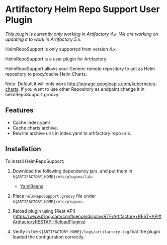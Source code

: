 Artifactory Helm Repo Support User Plugin
=========================================

*This plugin is currently only working in Artifactory 4.x. We are working on updating it to work in Artifactory 5.x.*

HelmRepoSupport is only supported from version 4.x

HelmRepoSupport is a user plugin for Artifactory.

HelmRepoSupport allows your Generic remote repository to act as Helm repository to proxy/cache Helm Charts.

Note: Default it will only work http://storage.googleapis.com/kubernetes-charts. If you want to use other Repository as endpoint change it in helmRepoSupport.groovy.

Features
--------

- Cache Index.yaml
- Cache charts archive.
- Rewrite archive urls in index.yaml to artifactory repo urls.

Installation
------------

To install HelmRepoSupport:

1. Download the following dependency jars, and put them in
   `${ARTIFACTORY_HOME}/etc/plugins/lib`:
   * [YamlBeans](https://bintray.com/bintray/jcenter/com.esotericsoftware.yamlbeans%3Ayamlbeans/1.06#files)

2. Place `helmRepoSupport.groovy` file under `${ARTIFACTORY_HOME}/etc/plugins`.

3. Reload plugin using [Rest API] (https://www.jfrog.com/confluence/display/RTF/Artifactory+REST+API#ArtifactoryRESTAPI-ReloadPlugins)

4. Verify in the `${ARTIFACTORY_HOME}/logs/artifactory.log` that the plugin
   loaded the configuration correctly.
   
